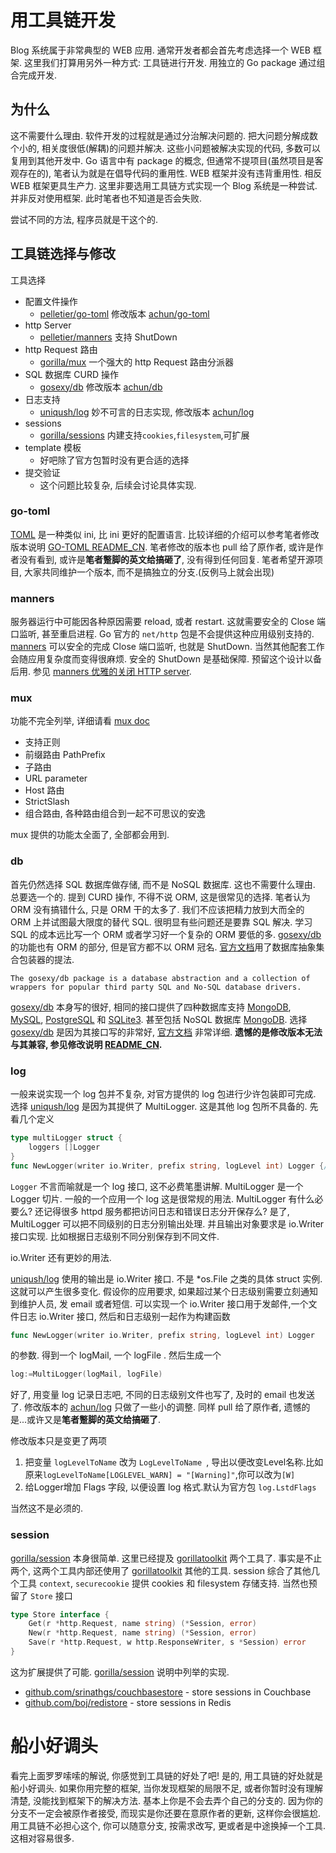 用工具链开发
============
Blog 系统属于非常典型的 WEB 应用. 通常开发者都会首先考虑选择一个 WEB 框架.
这里我们打算用另外一种方式: 工具链进行开发. 用独立的 Go package 通过组合完成开发.

为什么
-----
这不需要什么理由. 软件开发的过程就是通过分治解决问题的. 把大问题分解成数个小的, 相关度很低(解耦)的问题并解决. 这些小问题被解决实现的代码, 多数可以复用到其他开发中. Go 语言中有 package 的概念, 但通常不提项目(虽然项目是客观存在的), 笔者认为就是在倡导代码的重用性. WEB 框架并没有违背重用性. 相反 WEB 框架更具生产力. 这里非要选用工具链方式实现一个 Blog 系统是一种尝试. 并非反对使用框架. 此时笔者也不知道是否会失败.

尝试不同的方法, 程序员就是干这个的.

工具链选择与修改
--------------
工具选择

* 配置文件操作
	- [pelletier/go-toml][0] 修改版本 [achun/go-toml][1]
* http Server
	- [pelletier/manners][4] 支持 ShutDown
* http Request 路由
	- [gorilla/mux][6] 一个强大的 http Request 路由分派器
* SQL 数据库 CURD 操作
	- [gosexy/db][9] 修改版本 [achun/db][10]
* 日志支持
	- [uniqush/log][17] 妙不可言的日志实现, 修改版本 [achun/log][18]
* sessions
	- [gorilla/sessions][19] 内建支持`cookies`,`filesystem`,可扩展
* template 模板
	- 好吧除了官方包暂时没有更合适的选择
* 提交验证
	- 这个问题比较复杂, 后续会讨论具体实现.

### go-toml
[TOML][2] 是一种类似 ini, 比 ini 更好的配置语言. 比较详细的介绍可以参考笔者修改版本说明 [GO-TOML README_CN][3].
笔者修改的版本也 pull 给了原作者, 或许是作者没有看到, 或许是**笔者蹩脚的英文给搞砸了**, 没有得到任何回复.
笔者希望开源项目, 大家共同维护一个版本, 而不是搞独立的分支.(反例马上就会出现)

### manners
服务器运行中可能因各种原因需要 reload, 或者 restart. 这就需要安全的 Close 端口监听, 甚至重启进程.
Go 官方的 `net/http` 包是不会提供这种应用级别支持的. [manners][4] 可以安全的完成 Close 端口监听, 也就是 ShutDown. 当然其他配套工作会随应用复杂度而变得很麻烦. 安全的 ShutDown 是基础保障. 预留这个设计以备后用. 参见 [manners 优雅的关闭 HTTP server][5].

### mux

功能不完全列举, 详细请看 [mux doc][8]

* 支持正则
* 前缀路由 PathPrefix
* 子路由
* URL parameter
* Host 路由
* StrictSlash
* 组合路由, 各种路由组合到一起不可思议的安逸

mux 提供的功能太全面了, 全部都会用到.

### db
首先仍然选择 SQL 数据库做存储, 而不是 NoSQL 数据库. 这也不需要什么理由. 总要选一个的.
提到 CURD 操作, 不得不说 ORM, 这是很常见的选择. 笔者认为 ORM 没有搞错什么, 只是 ORM 干的太多了. 我们不应该把精力放到大而全的 ORM 上并试图最大限度的替代 SQL. 很明显有些问题还是要靠 SQL 解决. 学习 SQL 的成本远比写一个 ORM 或者学习好一个复杂的 ORM 要低的多.
[gosexy/db][9] 的功能也有 ORM 的部分, 但是官方都不以 ORM 冠名.
[官方文档][16]用了数据库抽象集合包装器的提法.

```
The gosexy/db package is a database abstraction and a collection of wrappers for popular third party SQL and No-SQL database drivers.
```

[gosexy/db][9] 本身写的很好, 相同的接口提供了四种数据库支持 [MongoDB][11], [MySQL][12], [PostgreSQL][13] 和 [SQLite3][14]. 甚至包括 NoSQL 数据库 [MongoDB][11].
选择 [gosexy/db][9] 是因为其接口写的非常好, [官方文档][16] 非常详细.
**遗憾的是修改版本无法与其兼容, 参见修改说明 [README_CN][15].**

### log
一般来说实现一个 log 包并不复杂, 对官方提供的 log 包进行少许包装即可完成. 选择 [uniqush/log][17] 是因为其提供了 MultiLogger. 这是其他 log 包所不具备的. 先看几个定义
```go
type multiLogger struct {
    loggers []Logger
}
func NewLogger(writer io.Writer, prefix string, logLevel int) Logger {/*...*/}
```
`Logger` 不言而喻就是一个 log 接口, 这不必费笔墨讲解. MultiLogger 是一个 Logger 切片. 一般的一个应用一个 log 这是很常规的用法. MultiLogger 有什么必要么? 还记得很多 httpd 服务都把访问日志和错误日志分开保存么?
是了, MultiLogger 可以把不同级别的日志分别输出处理. 并且输出对象要求是 io.Writer 接口实现. 比如根据日志级别不同分别保存到不同文件. 

io.Writer 还有更妙的用法.

[uniqush/log][17] 使用的输出是 io.Writer 接口. 不是 *os.File 之类的具体 struct 实例. 这就可以产生很多变化.
假设你的应用要求, 如果超过某个日志级别需要立刻通知到维护人员, 发 email 或者短信. 可以实现一个 io.Writer 接口用于发邮件,一个文件日志 io.Writer 接口, 然后和日志级别一起作为构建函数
```go
func NewLogger(writer io.Writer, prefix string, logLevel int) Logger
```
的参数. 得到一个 logMail, 一个 logFile . 然后生成一个
```go
log:=MultiLogger(logMail, logFile)
```
好了, 用变量 log 记录日志吧, 不同的日志级别文件也写了, 及时的 email 也发送了.
修改版本的 [achun/log][18] 只做了一些小的调整. 同样 pull 给了原作者, 遗憾的是...或许又是**笔者蹩脚的英文给搞砸了**. 

修改版本只是变更了两项

1. 把变量 `logLevelToName` 改为 `LogLevelToName `, 导出以便改变Level名称.比如原来`logLevelToName[LOGLEVEL_WARN] = "[Warning]"`,你可以改为`[W]`
2. 给Logger增加 Flags 字段, 以便设置 log 格式.默认为官方包 `log.LstdFlags`

当然这不是必须的.
### session
[gorilla/session][19] 本身很简单. 这里已经提及 [gorillatoolkit][20] 两个工具了. 事实是不止两个, 这两个工具内部还使用了 [gorillatoolkit][20] 其他的工具. 
session 综合了其他几个工具 `context`, `securecookie` 提供 cookies 和 filesystem 存储支持. 当然也预留了 `Store` 接口

```go
type Store interface {
    Get(r *http.Request, name string) (*Session, error)
    New(r *http.Request, name string) (*Session, error)
    Save(r *http.Request, w http.ResponseWriter, s *Session) error
}
```
这为扩展提供了可能. [gorilla/session][19] 说明中列举的实现.

 * [github.com/srinathgs/couchbasestore][21] - store sessions in Couchbase
 * [github.com/boj/redistore][22] - store sessions in Redis


船小好调头
=========
看完上面罗罗嗦嗦的解说, 你感觉到工具链的好处了吧! 是的, 用工具链的好处就是船小好调头. 如果你用完整的框架, 当你发现框架的局限不足, 或者你暂时没有理解清楚, 没能找到框架下的解决方法. 基本上你是不会去弄个自己的分支的. 因为你的分支不一定会被原作者接受, 而现实是你还要在意原作者的更新, 这样你会很尴尬. 用工具链不必担心这个, 你可以随意分支, 按需求改写, 更或者是中途换掉一个工具. 这相对容易很多.

[0]: https://github.com/pelletier/go-toml
[1]: https://github.com/achun/go-toml
[2]: https://github.com/mojombo/toml
[3]: https://github.com/achun/go-toml/blob/master/README_CN.md
[4]: https://github.com/braintree/manners
[5]: http://my.oschina.net/achun/blog/150211
[6]: https://github.com/gorilla/sessions
[7]: https://github.com/gorilla/mux
[8]: http://www.gorillatoolkit.org/pkg/mux
[9]: https://github.com/gosexy/db
[10]: https://github.com/achun/db
[11]: http://mongodb.org
[12]: http://mysql.com
[13]: http://postgresql.org
[14]: http://sqlite.com
[15]: https://github.com/achun/db/blob/github/README_CN.md
[16]: https://menteslibres.net/gosexy/db
[17]: https://github.com/uniqush/log
[18]: https://github.com/achun/log
[19]: https://github.com/gorilla/sessions
[20]: http://www.gorillatoolkit.org/pkg/
[21]: https://github.com/srinathgs/couchbasestore
[22]: https://github.com/boj/redistore